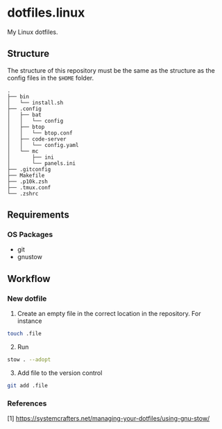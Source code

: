 # dotfiles.linux

My Linux dotfiles.

## Structure

The structure of this repository must be the same as the structure as the config files in the `$HOME` folder.

```
.
├── bin
│   └── install.sh
├── .config
│   ├── bat
│   │   └── config
│   ├── btop
│   │   └── btop.conf
│   ├── code-server
│   │   └── config.yaml
│   └── mc
│       ├── ini
│       └── panels.ini
├── .gitconfig
├── Makefile
├── .p10k.zsh
├── .tmux.conf
└── .zshrc
```

## Requirements

### OS Packages

- git
- gnustow

## Workflow

### New dotfile

1. Create an empty file in the correct location in the repository. For instance
```bash
touch .file
```
2. Run 
```bash
stow . --adopt
```
3. Add file to the version control
```bash
git add .file
```

### References

[1] https://systemcrafters.net/managing-your-dotfiles/using-gnu-stow/
